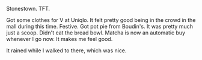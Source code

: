 Stonestown. TFT.

Got some clothes for V at Uniqlo. It felt pretty good being in the crowd in the mall during this time. Festive. Got pot pie from Boudin's. It was pretty much just a scoop. Didn't eat the bread bowl. Matcha is now an automatic buy whenever I go now. It makes me feel good.

It rained while I walked to there, which was nice.
